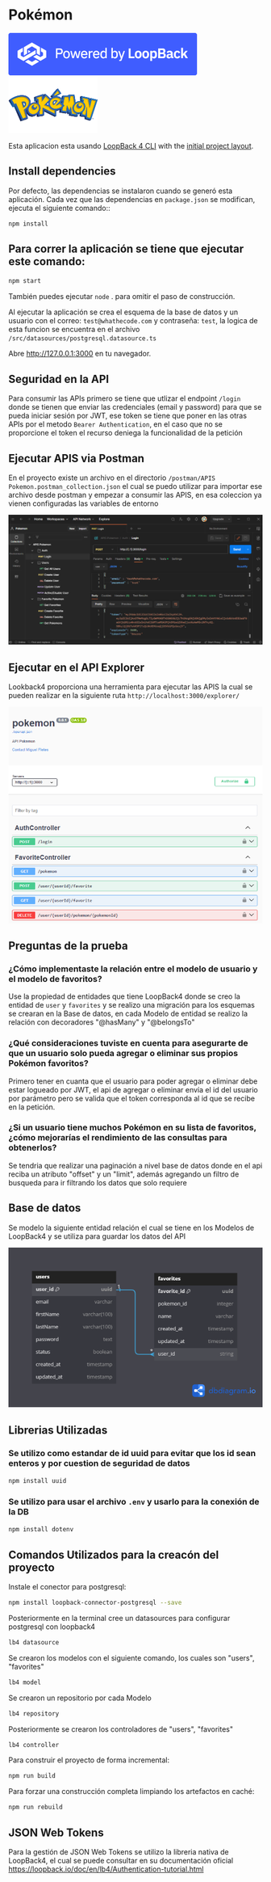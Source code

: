 # Pokémon

[![LoopBack](https://github.com/loopbackio/loopback-next/raw/master/docs/site/imgs/branding/Powered-by-LoopBack-Badge-(blue)-@2x.png)](http://loopback.io/)
![LogoPokemon](./img/logo-pokemon.png)

Esta aplicacion esta usando [LoopBack 4 CLI](https://loopback.io/doc/en/lb4/Command-line-interface.html) with the
[initial project layout](https://loopback.io/doc/en/lb4/Loopback-application-layout.html).

## Install dependencies

Por defecto, las dependencias se instalaron cuando se generó esta aplicación. 
Cada vez que las dependencias en `package.json` se modifican, ejecuta el siguiente comando::

```sh
npm install
```


## Para correr la aplicación se tiene que ejecutar este comando:

```sh
npm start
```

También puedes ejecutar `node` . para omitir el paso de construcción.

Al ejecutar la aplicación se crea el esquema de la base de datos y un usuario con el correo: `test@whathecode.com` y contraseña: `test`, la logica de esta funcion se encuentra en el archivo `/src/datasources/postgresql.datasource.ts`

Abre http://127.0.0.1:3000 en tu navegador.


## Seguridad en la API
Para consumir las APIs primero se tiene que utlizar el endpoint `/login` donde se tienen que enviar las credenciales (email y password) para que se pueda iniciar sesión por JWT, ese token se tiene que poner en las otras APIs por el metodo `Bearer Authentication`, en el caso que no se proporcione el token el recurso deniega la funcionalidad de la petición


## Ejecutar APIS via Postman
En el proyecto existe un archivo en el directorio `/postman/APIS Pokemon.postman_collection.json` el cual se puedo utilizar para importar ese archivo desde postman y empezar a consumir las APIS, en esa coleccion ya vienen configuradas las variables de entorno

![postman](./img/Img-Postman.png)


## Ejecutar en el API Explorer
Lookback4 proporciona una herramienta para ejecutar las APIS la cual se pueden realizar en la siguiente ruta `http://localhost:3000/explorer/`

![swagger](./img/swagger-img.png)





## Preguntas de la prueba

### ¿Cómo implementaste la relación entre el modelo de usuario y el modelo de favoritos?
Use la propiedad de entidades que tiene LoopBack4 donde se creo la entidad de `user` y `favorites` y se realizo una migración para los esquemas se crearan en la Base de datos, en cada Modelo de entidad se realizo la relación con decoradores "@hasMany" y "@belongsTo"


### ¿Qué consideraciones tuviste en cuenta para asegurarte de que un usuario solo pueda agregar o eliminar sus propios Pokémon favoritos?
Primero tener en cuanta que el usuario para poder agregar o eliminar debe estar logueado por JWT, el api de agregar o eliminar envía el id del usuario por parámetro pero se valida que el token corresponda al id que se recibe en la petición.

### ¿Si un usuario tiene muchos Pokémon en su lista de favoritos, ¿cómo mejorarías el rendimiento de las consultas para obtenerlos?
Se tendria que realizar una paginación a nivel base de datos donde en el api reciba un atributo "offset" y un "limit", además agregando un filtro de busqueda para ir filtrando los datos que solo requiere


## Base de datos
Se modelo la siguiente entidad relación el cual se tiene en los Modelos de LoopBack4 y se utiliza para guardar los datos del API

![diagramaDB](./img/diagramaDB.png)


## Librerias Utilizadas

### Se utilizo como estandar de id uuid para evitar que los id sean enteros y por cuestion de seguridad de datos

```sh
npm install uuid
```

### Se utilizo para usar el archivo `.env` y usarlo para la conexión de la DB

```sh
npm install dotenv
```

## Comandos Utilizados para la creacón del proyecto
Instale el conector para postgresql:
```sh
npm install loopback-connector-postgresql --save
```

Posteriormente en la terminal cree un datasources para configurar postgresql con loopback4
```sh
lb4 datasource
```


Se crearon los modelos con el siguiente comando, los cuales son "users", "favorites"
```sh
lb4 model
```

Se crearon un repositorio por cada Modelo
```sh
lb4 repository
```

Posteriormente se crearon los controladores de "users", "favorites"
```sh
lb4 controller
```
 

Para construir el proyecto de forma incremental:

```sh
npm run build
```

Para forzar una construcción completa limpiando los artefactos en caché:

```sh
npm run rebuild
```


## JSON Web Tokens
Para la gestión de JSON Web Tokens se utilizo la libreria nativa de LoopBack4, el cual se puede consultar en su documentación oficial https://loopback.io/doc/en/lb4/Authentication-tutorial.html


